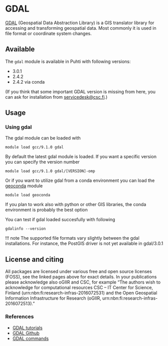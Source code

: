# GDAL

[GDAL](https://gdal.org/) (Geospatial Data Abstraction Library) is a GIS translator library for accessing and transforming geospatial data. Most commonly it is used in file format or coordinate system changes. 

## Available

The `gdal` module is available in Puhti with following versions:

* 3.0.1 
* 2.4.2
* 2.4.2 via conda

(If you think that some important GDAL version is missing from here, you can ask for installation from servicedesk@csc.fi.)

## Usage

### Using gdal

The gdal module can be loaded with 

`module load gcc/9.1.0 gdal`

By default the latest gdal module is loaded. If you want a specific version you can specify the version number

`module load gcc/9.1.0 gdal/[VERSION]-omp`

Or if you want to utilize gdal from a conda environment you can load the [geoconda](../apps/geoconda.md) module

`module load geoconda`

If you plan to work also with python or other GIS libraries, the conda environment is probably the best option

You can test if gdal loaded succesfully with following

`gdalinfo --version`

!!! note
    The supported file formats vary slightly between the gdal installations. For instance, the PostGIS driver is not yet available in gdal/3.0.1

## License and citing

All packages are licensed under various free and open source licenses (FOSS), see the linked pages above for exact details.
In your publications please acknowledge also oGIIR and CSC, for example “The authors wish to acknowledge for computational resources CSC – IT Center for Science, Finland (urn:nbn:fi:research-infras-2016072531) and the Open Geospatial Information Infrastructure for Research (oGIIR, urn:nbn:fi:research-infras-2016072513).”

### References

* [GDAL tutorials](https://gdal.org/tutorials/index.html)
* [GDAL Github](https://github.com/OSGeo/GDAL)
* [GDAL commands](https://gdal.org/programs/index.html)

